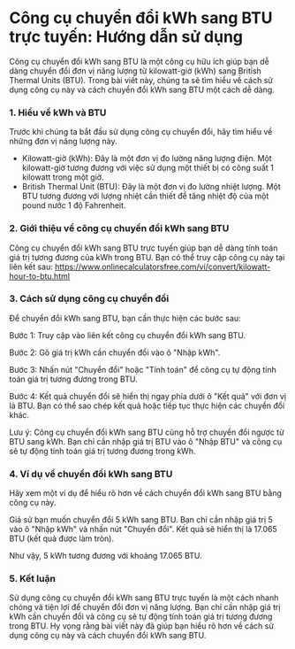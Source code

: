 Công cụ chuyển đổi kWh sang BTU trực tuyến: Hướng dẫn sử dụng
=============================================================

Công cụ chuyển đổi kWh sang BTU là một công cụ hữu ích giúp bạn dễ dàng chuyển đổi đơn vị năng lượng từ kilowatt-giờ (kWh) sang British Thermal Units (BTU). Trong bài viết này, chúng ta sẽ tìm hiểu về cách sử dụng công cụ này và cách chuyển đổi kWh sang BTU một cách dễ dàng.

### 1. Hiểu về kWh và BTU

Trước khi chúng ta bắt đầu sử dụng công cụ chuyển đổi, hãy tìm hiểu về những đơn vị năng lượng này.

- Kilowatt-giờ (kWh): Đây là một đơn vị đo lường năng lượng điện. Một kilowatt-giờ tương đương với việc sử dụng một thiết bị có công suất 1 kilowatt trong một giờ.
- British Thermal Unit (BTU): Đây là một đơn vị đo lường nhiệt lượng. Một BTU tương đương với lượng nhiệt cần thiết để tăng nhiệt độ của một pound nước 1 độ Fahrenheit.

### 2. Giới thiệu về công cụ chuyển đổi kWh sang BTU

Công cụ chuyển đổi kWh sang BTU trực tuyến giúp bạn dễ dàng tính toán giá trị tương đương của kWh trong BTU. Bạn có thể truy cập công cụ này tại liên kết sau: <https://www.onlinecalculatorsfree.com/vi/convert/kilowatt-hour-to-btu.html>

### 3. Cách sử dụng công cụ chuyển đổi

Để chuyển đổi kWh sang BTU, bạn cần thực hiện các bước sau:

Bước 1: Truy cập vào liên kết công cụ chuyển đổi kWh sang BTU.

Bước 2: Gõ giá trị kWh cần chuyển đổi vào ô "Nhập kWh".

Bước 3: Nhấn nút "Chuyển đổi" hoặc "Tính toán" để công cụ tự động tính toán giá trị tương đương trong BTU.

Bước 4: Kết quả chuyển đổi sẽ hiển thị ngay phía dưới ô "Kết quả" với đơn vị là BTU. Bạn có thể sao chép kết quả hoặc tiếp tục thực hiện các chuyển đổi khác.

Lưu ý: Công cụ chuyển đổi kWh sang BTU cũng hỗ trợ chuyển đổi ngược từ BTU sang kWh. Bạn chỉ cần nhập giá trị BTU vào ô "Nhập BTU" và công cụ sẽ tự động tính toán giá trị tương đương trong kWh.

### 4. Ví dụ về chuyển đổi kWh sang BTU

Hãy xem một ví dụ để hiểu rõ hơn về cách chuyển đổi kWh sang BTU bằng công cụ này.

Giả sử bạn muốn chuyển đổi 5 kWh sang BTU. Bạn chỉ cần nhập giá trị 5 vào ô "Nhập kWh" và nhấn nút "Chuyển đổi". Kết quả sẽ hiển thị là 17.065 BTU (kết quả được làm tròn).

Như vậy, 5 kWh tương đương với khoảng 17.065 BTU.

### 5. Kết luận

Sử dụng công cụ chuyển đổi kWh sang BTU trực tuyến là một cách nhanh chóng và tiện lợi để chuyển đổi đơn vị năng lượng. Bạn chỉ cần nhập giá trị kWh cần chuyển đổi và công cụ sẽ tự động tính toán giá trị tương đương trong BTU. Hy vọng rằng bài viết này đã giúp bạn hiểu rõ hơn về cách sử dụng công cụ này và cách chuyển đổi kWh sang BTU.